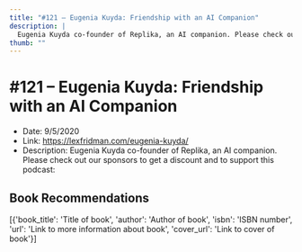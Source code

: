 ```yaml
---
title: "#121 – Eugenia Kuyda: Friendship with an AI Companion"
description: |
  Eugenia Kuyda co-founder of Replika, an AI companion. Please check out our sponsors to get a discount and to support this podcast:"
thumb: ""
---
```


# #121 – Eugenia Kuyda: Friendship with an AI Companion

  - Date: 9/5/2020
  - Link: https://lexfridman.com/eugenia-kuyda/
  - Description: Eugenia Kuyda co-founder of Replika, an AI companion. Please check out our sponsors to get a discount and to support this podcast:

## Book Recommendations

[{'book_title': 'Title of book', 'author': 'Author of book', 'isbn': 'ISBN number', 'url': 'Link to more information about book', 'cover_url': 'Link to cover of book'}]